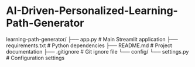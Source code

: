 # AI-Driven-Personalized-Learning-Path-Generator

learning-path-generator/
├── app.py                 # Main Streamlit application
├── requirements.txt       # Python dependencies
├── README.md             # Project documentation
├── .gitignore           # Git ignore file
└── config/
    └── settings.py      # Configuration settings
